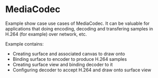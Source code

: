 # MediaCodec
Example show case use cases of MediaCodec. It can be valuable for applications that doing encoding, decoding and transfering samples in H.264 (for example) over network, etc.

Example contains:
- Creating surface and associated canvas to draw onto
- Binding surface to encoder to produce H.264 samples
- Creating surface view and binding decoder to it
- Configuring decoder to accept H.264 and draw onto surface view
